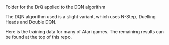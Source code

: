 Folder for the DrQ applied to the DQN algorithm

The DQN algorithm used is a slight variant, which uses N-Step, Duelling Heads and Double DQN.

Here is the training data for many of Atari games. The remaining results can be found at the top of this repo.
